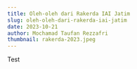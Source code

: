 ```yaml
---
title: Oleh-oleh dari Rakerda IAI Jatim
slug: oleh-oleh-dari-rakerda-iai-jatim
date: 2023-10-21
author: Mochamad Taufan Rezzafri
thumbnail: rakerda-2023.jpeg
---
```

Test